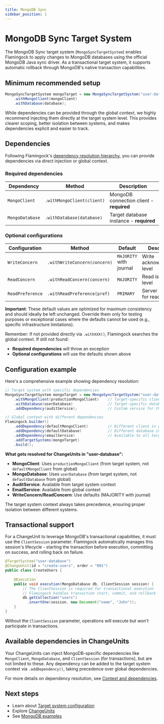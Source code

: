 ```yaml
---
title: MongoDB Sync
sidebar_position: 1
---
```


# MongoDB Sync Target System

The MongoDB Sync target system (`MongoSyncTargetSystem`) enables Flamingock to apply changes to MongoDB databases using the official MongoDB Java sync driver. As a transactional target system, it supports automatic rollback through MongoDB's native transaction capabilities.

## Minimum recommended setup

```java
MongoSyncTargetSystem mongoTarget = new MongoSyncTargetSystem("user-database")
    .withMongoClient(mongoClient)
    .withDatabase(database);
```

While dependencies can be provided through the global context, we highly recommend injecting them directly at the target system level. This provides clearer scoping, better isolation between systems, and makes dependencies explicit and easier to track.

## Dependencies

Following Flamingock's [dependency resolution hierarchy](../flamingock-library-config/target-system-configuration.md#dependency-resolution-hierarchy), you can provide dependencies via direct injection or global context.

### Required dependencies

| Dependency | Method | Description |
|------------|--------|-------------|
| `MongoClient` | `.withMongoClient(client)` | MongoDB connection client - **required** |
| `MongoDatabase` | `.withDatabase(database)` | Target database instance - **required** |

### Optional configurations

| Configuration | Method | Default | Description |
|---------------|--------|---------|-------------|
| `WriteConcern` | `.withWriteConcern(concern)` | `MAJORITY` with journal | Write acknowledgment level |
| `ReadConcern` | `.withReadConcern(concern)` | `MAJORITY` | Read isolation level |
| `ReadPreference` | `.withReadPreference(pref)` | `PRIMARY` | Server selection for reads |

**Important**: These default values are optimized for maximum consistency and should ideally be left unchanged. Override them only for testing purposes or exceptional cases where the defaults cannot be used (e.g., specific infrastructure limitations).

Remember: If not provided directly via `.withXXX()`, Flamingock searches the global context. If still not found:
- **Required dependencies** will throw an exception
- **Optional configurations** will use the defaults shown above

## Configuration example

Here's a comprehensive example showing dependency resolution:

```java
// Target system with specific dependencies
MongoSyncTargetSystem mongoTarget = new MongoSyncTargetSystem("user-database")
    .withMongoClient(productionMongoClient)    // Target-specific client
    .withDatabase(userDatabase)                // Target-specific database
    .addDependency(auditService);              // Custom service for this target

// Global context with different dependencies
Flamingock.builder()
    .addDependency(defaultMongoClient)         // Different client in global
    .addDependency(defaultDatabase)            // Different database in global
    .addDependency(emailService)               // Available to all targets
    .addTargetSystems(mongoTarget)
    .build();
```

**What gets resolved for ChangeUnits in "user-database":**
- **MongoClient**: Uses `productionMongoClient` (from target system, not `defaultMongoClient` from global)
- **MongoDatabase**: Uses `userDatabase` (from target system, not `defaultDatabase` from global)
- **AuditService**: Available from target system context
- **EmailService**: Available from global context
- **WriteConcern/ReadConcern**: Use defaults (MAJORITY with journal)

The target system context always takes precedence, ensuring proper isolation between different systems.

## Transactional support

For a ChangeUnit to leverage MongoDB's transactional capabilities, it must use the `ClientSession` parameter. Flamingock automatically manages this session's lifecycle - starting the transaction before execution, committing on success, and rolling back on failure.

```java
@TargetSystem("user-database")
@ChangeUnit(id = "create-users", order = "001")
public class CreateUsers {
    
    @Execution
    public void execution(MongoDatabase db, ClientSession session) {
        // The ClientSession is required for transactional execution
        // Flamingock handles transaction start, commit, and rollback
        db.getCollection("users")
          .insertOne(session, new Document("name", "John"));
    }
}
```

Without the `ClientSession` parameter, operations will execute but won't participate in transactions.

## Available dependencies in ChangeUnits

Your ChangeUnits can inject MongoDB-specific dependencies like `MongoClient`, `MongoDatabase`, and `ClientSession` (for transactions), but are not limited to these. Any dependency can be added to the target system context via `.addDependency()`, taking precedence over global dependencies.

For more details on dependency resolution, see [Context and dependencies](../flamingock-library-config/context-and-dependencies.md).

## Next steps

- Learn about [Target system configuration](../flamingock-library-config/target-system-configuration.md)
- Explore [ChangeUnits](../change-units/introduction.md)
- See [MongoDB examples](https://github.com/flamingock/flamingock-examples/tree/master/mongodb)